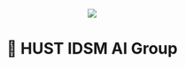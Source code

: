 <p align="center">
  <img src="http://idsm.wnlo.hust.edu.cn/images/logo/IDSM_logo_all.png">
</p>

<h1 align="center"> 🚀 HUST IDSM AI Group </h1>

